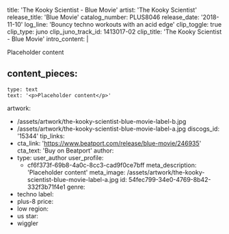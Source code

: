title: 'The Kooky Scientist - Blue Movie'
artist: 'The Kooky Scientist'
release_title: 'Blue Movie'
catalog_number: PLUS8046
release_date: '2018-11-10'
log_line: 'Bouncy techno workouts with an acid edge'
clip_toggle: true
clip_type: juno
clip_juno_track_id: 1413017-02
clip_title: 'The Kooky Scientist - Blue Movie'
intro_content: |
  <p>Placeholder content
  </p>
  
content_pieces:
  -
    type: text
    text: '<p>Placeholder content</p>'
artwork:
  - /assets/artwork/the-kooky-scientist-blue-movie-label-b.jpg
  - /assets/artwork/the-kooky-scientist-blue-movie-label-a.jpg
discogs_id: '15344'
tip_links:
  -
    cta_link: 'https://www.beatport.com/release/blue-movie/246935'
    cta_text: 'Buy on Beatport'
author:
  -
    type: user_author
    user_profile:
      - cf6f373f-69b8-4a0c-8cc3-cad9f0ce7bff
meta_description: 'Placeholder content'
meta_image: /assets/artwork/the-kooky-scientist-blue-movie-label-a.jpg
id: 54fec799-34e0-4769-8b42-332f3b71f4e1
genre:
  - techno
label:
  - plus-8
price:
  - low
region:
  - us
star:
  - wiggler
